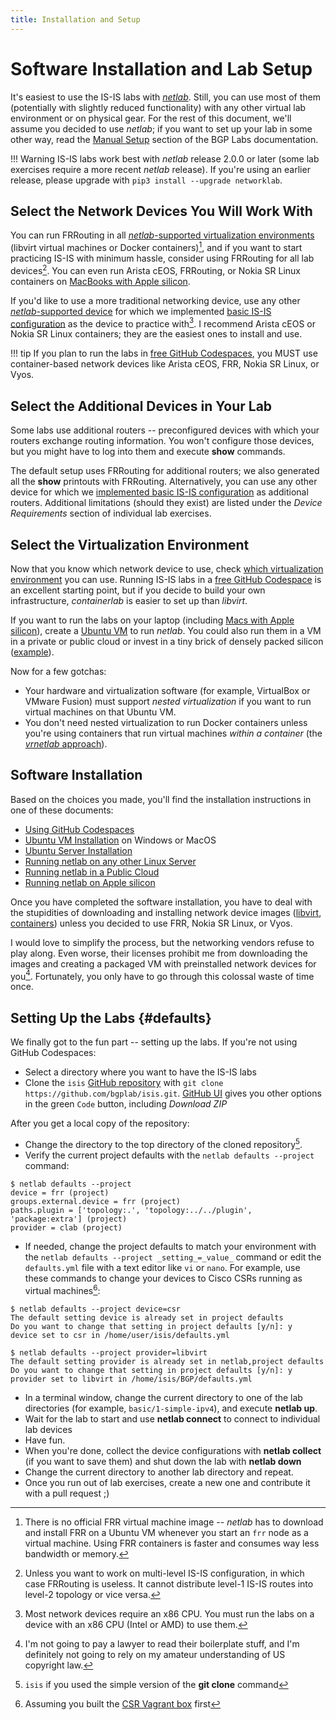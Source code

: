 ```yaml
---
title: Installation and Setup
---
```

# Software Installation and Lab Setup

It's easiest to use the IS-IS labs with _[netlab](https://netlab.tools/)_. Still, you can use most of them (potentially with slightly reduced functionality) with any other virtual lab environment or on physical gear. For the rest of this document, we'll assume you decided to use _netlab_; if you want to set up your lab in some other way, read the [Manual Setup](https://bgplabs.net/external/) section of the BGP Labs documentation.

!!! Warning
    IS-IS labs work best with _netlab_ release 2.0.0 or later (some lab exercises require a more recent _netlab_ release). If you're using an earlier release, please upgrade with `pip3 install --upgrade networklab`.

## Select the Network Devices You Will Work With

You can run FRRouting in all [_netlab_-supported virtualization environments](https://netlab.tools/providers/) (libvirt virtual machines or Docker containers)[^CSF], and if you want to start practicing IS-IS with minimum hassle, consider using FRRouting for all lab devices[^ML]. You can even run Arista cEOS, FRRouting, or Nokia SR Linux containers on [MacBooks with Apple silicon](https://blog.ipspace.net/2024/03/netlab-bgp-apple-silicon.html).

[^CSF]: There is no official FRR virtual machine image -- _netlab_ has to download and install FRR on a Ubuntu VM whenever you start an `frr` node as a virtual machine. Using FRR containers is faster and consumes way less bandwidth or memory.

[^ML]: Unless you want to work on multi-level IS-IS configuration, in which case FRRouting is useless. It cannot distribute level-1 IS-IS routes into level-2 topology or vice versa.

If you'd like to use a more traditional networking device, use any other [_netlab_-supported device](https://netlab.tools/platforms/) for which we implemented [basic IS-IS configuration](https://netlab.tools/module/isis/#platform-support) as the device to practice with[^x86]. I recommend Arista cEOS or Nokia SR Linux containers; they are the easiest ones to install and use.

!!! tip
    If you plan to run the labs in [free GitHub Codespaces](4-codespaces.md), you MUST use container-based network devices like Arista cEOS, FRR, Nokia SR Linux, or Vyos.

[^x86]: Most network devices require an x86 CPU. You must run the labs on a device with an x86 CPU (Intel or AMD) to use them.

## Select the Additional Devices in Your Lab

Some labs use additional routers -- preconfigured devices with which your routers exchange routing information. You won't configure those devices, but you might have to log into them and execute **show** commands.

The default setup uses FRRouting for additional routers; we also generated all the **show** printouts with FRRouting. Alternatively, you can use any other device for which we [implemented basic IS-IS configuration](https://netlab.tools/module/isis/#platform-support) as additional routers. Additional limitations (should they exist) are listed under the *Device Requirements* section of individual lab exercises.

## Select the Virtualization Environment

Now that you know which network device to use, check [which virtualization environment](https://netlab.tools/platforms/#supported-virtualization-providers) you can use. Running IS-IS labs in a [free GitHub Codespace](4-codespaces.md) is an excellent starting point, but if you decide to build your own infrastructure, _containerlab_ is easier to set up than _libvirt_.

If you want to run the labs on your laptop (including [Macs with Apple silicon](https://blog.ipspace.net/2024/03/netlab-bgp-apple-silicon/)), create a [Ubuntu VM](https://netlab.tools/install/ubuntu-vm/) to run _netlab_. You could also run them in a VM in a private or public cloud or invest in a tiny brick of densely packed silicon ([example](https://www.minisforum.com/)).

Now for a few gotchas:

* Your hardware and virtualization software (for example, VirtualBox or VMware Fusion) must support _nested virtualization_ if you want to run virtual machines on that Ubuntu VM.
* You don't need nested virtualization to run Docker containers unless you're using containers that run virtual machines _within a container_ (the [*vrnetlab* approach](https://netlab.tools/labs/clab/#using-vrnetlab-containers)).

## Software Installation

Based on the choices you made, you'll find the installation instructions in one of these documents:

* [Using GitHub Codespaces](4-codespaces.md)
* [Ubuntu VM Installation](https://netlab.tools/install/ubuntu-vm/) on Windows or MacOS
* [Ubuntu Server Installation](https://netlab.tools/install/ubuntu/)
* [Running netlab on any other Linux Server](https://netlab.tools/install/linux/)
* [Running netlab in a Public Cloud](https://netlab.tools/install/cloud/)
* [Running netlab on Apple silicon](https://blog.ipspace.net/2024/03/netlab-bgp-apple-silicon.html)

Once you have completed the software installation, you have to deal with the stupidities of downloading and installing network device images ([libvirt](https://netlab.tools/labs/libvirt/#vagrant-boxes), [containers](https://netlab.tools/labs/clab/#container-images)) unless you decided to use FRR, Nokia SR Linux, or Vyos.

I would love to simplify the process, but the networking vendors refuse to play along. Even worse, their licenses prohibit me from downloading the images and creating a packaged VM with preinstalled network devices for you[^NPAL]. Fortunately, you only have to go through this colossal waste of time once.

[^NPAL]: I'm not going to pay a lawyer to read their boilerplate stuff, and I'm definitely not going to rely on my amateur understanding of US copyright law.

## Setting Up the Labs {#defaults}

We finally got to the fun part -- setting up the labs. If you're not using GitHub Codespaces:

* Select a directory where you want to have the IS-IS labs
* Clone the `isis` [GitHub repository](https://github.com/bgplab/isis) with `git clone https://github.com/bgplab/isis.git`. [GitHub UI](https://github.com/bgplab/isis) gives you other options in the green `Code` button, including _Download ZIP_

After you get a local copy of the repository:

* Change the directory to the top directory of the cloned repository[^BLB].
* Verify the current project defaults with the `netlab defaults --project` command:

```
$ netlab defaults --project
device = frr (project)
groups.external.device = frr (project)
paths.plugin = ['topology:.', 'topology:../../plugin', 'package:extra'] (project)
provider = clab (project)
```

[^BLB]: `isis` if you used the simple version of the **git clone** command

* If needed, change the project defaults to match your environment with the `netlab defaults --project _setting_=_value_` command or edit the `defaults.yml` file with a text editor like `vi` or `nano`. For example, use these commands to change your devices to Cisco CSRs running as virtual machines[^CSR]:

```shell
$ netlab defaults --project device=csr
The default setting device is already set in project defaults
Do you want to change that setting in project defaults [y/n]: y
device set to csr in /home/user/isis/defaults.yml

$ netlab defaults --project provider=libvirt
The default setting provider is already set in netlab,project defaults
Do you want to change that setting in project defaults [y/n]: y
provider set to libvirt in /home/isis/BGP/defaults.yml
```

[^CSR]: Assuming you built the [CSR Vagrant box](https://netlab.tools/labs/csr/) first

* In a terminal window, change the current directory to one of the lab directories (for example, `basic/1-simple-ipv4`), and execute **netlab up**.
* Wait for the lab to start and use **netlab connect** to connect to individual lab devices
* Have fun.
* When you're done, collect the device configurations with **netlab collect** (if you want to save them) and shut down the lab with **netlab down**
* Change the current directory to another lab directory and repeat.
* Once you run out of lab exercises, create a new one and contribute it with a pull request ;)
